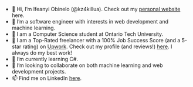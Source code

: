 - 👋 Hi, I’m Ifeanyi Obinelo (@kz4killua). Check out my [personal website](https://www.ifeanyiobinelo.com/) here.
- 👀 I’m a software engineer with interests in web development and machine learning.
- 🏫 I am a Computer Science student at Ontario Tech University. 
- 💼 I am a Top-Rated freelancer with a 100% Job Success Score (and a 5-star rating) on [Upwork](https://www.upwork.com/freelancers/~012fb0252a88cecd37). Check out my profile (and reviews!) [here](https://www.upwork.com/freelancers/~012fb0252a88cecd37). I always do my best work!
- 🌱 I’m currently learning C#.
- 💞️ I’m looking to collaborate on both machine learning and web development projects.
- 📫 Find me on LinkedIn [here](https://www.linkedin.com/in/ifeanyiobinelo/).

<!---
kz4killua/kz4killua is a ✨ special ✨ repository because its `README.md` (this file) appears on your GitHub profile.
You can click the Preview link to take a look at your changes.
--->
